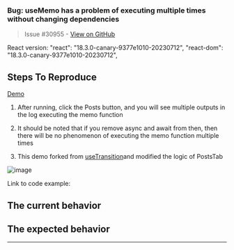 ### Bug: useMemo has a problem of executing  multiple times without changing dependencies

> Issue #30955 - [View on GitHub](https://github.com/facebook/react/issues/30955)

<!--
  Please provide a clear and concise description of what the bug is. Include
  screenshots if needed. Please test using the latest version of the relevant
  React packages to make sure your issue has not already been fixed.
-->

React version:
    "react": "18.3.0-canary-9377e1010-20230712",
    "react-dom": "18.3.0-canary-9377e1010-20230712",

## Steps To Reproduce
[Demo](https://codesandbox.io/p/sandbox/react-dev-forked-48kvw3?layout=%257B%2522sidebarPanel%2522%253A%2522EXPLORER%2522%252C%2522rootPanelGroup%2522%253A%257B%2522direction%2522%253A%2522horizontal%2522%252C%2522contentType%2522%253A%2522UNKNOWN%2522%252C%2522type%2522%253A%2522PANEL_GROUP%2522%252C%2522id%2522%253A%2522ROOT_LAYOUT%2522%252C%2522panels%2522%253A%255B%257B%2522type%2522%253A%2522PANEL_GROUP%2522%252C%2522contentType%2522%253A%2522UNKNOWN%2522%252C%2522direction%2522%253A%2522vertical%2522%252C%2522id%2522%253A%2522cm0yptg7a0006356miyz225ki%2522%252C%2522sizes%2522%253A%255B100%255D%252C%2522panels%2522%253A%255B%257B%2522type%2522%253A%2522PANEL_GROUP%2522%252C%2522contentType%2522%253A%2522EDITOR%2522%252C%2522direction%2522%253A%2522horizontal%2522%252C%2522id%2522%253A%2522EDITOR%2522%252C%2522panels%2522%253A%255B%257B%2522type%2522%253A%2522PANEL%2522%252C%2522contentType%2522%253A%2522EDITOR%2522%252C%2522id%2522%253A%2522cm0yptg7a0002356mynkuav8y%2522%257D%255D%257D%252C%257B%2522type%2522%253A%2522PANEL_GROUP%2522%252C%2522contentType%2522%253A%2522SHELLS%2522%252C%2522direction%2522%253A%2522horizontal%2522%252C%2522id%2522%253A%2522SHELLS%2522%252C%2522panels%2522%253A%255B%257B%2522type%2522%253A%2522PANEL%2522%252C%2522contentType%2522%253A%2522SHELLS%2522%252C%2522id%2522%253A%2522cm0yptg7a0003356meps87olz%2522%257D%255D%257D%255D%257D%252C%257B%2522type%2522%253A%2522PANEL_GROUP%2522%252C%2522contentType%2522%253A%2522DEVTOOLS%2522%252C%2522direction%2522%253A%2522vertical%2522%252C%2522id%2522%253A%2522DEVTOOLS%2522%252C%2522panels%2522%253A%255B%257B%2522type%2522%253A%2522PANEL%2522%252C%2522contentType%2522%253A%2522DEVTOOLS%2522%252C%2522id%2522%253A%2522cm0yptg7a0005356mc3mp4kdr%2522%257D%255D%257D%255D%252C%2522sizes%2522%253A%255B50%252C50%255D%257D%252C%2522tabbedPanels%2522%253A%257B%2522cm0yptg7a0002356mynkuav8y%2522%253A%257B%2522tabs%2522%253A%255B%257B%2522id%2522%253A%2522cm0yptg790001356mq1gbd58m%2522%252C%2522mode%2522%253A%2522permanent%2522%252C%2522type%2522%253A%2522FILE%2522%252C%2522filepath%2522%253A%2522%252Fsrc%252Findex.js%2522%252C%2522state%2522%253A%2522IDLE%2522%257D%255D%252C%2522id%2522%253A%2522cm0yptg7a0002356mynkuav8y%2522%252C%2522activeTabId%2522%253A%2522cm0yptg790001356mq1gbd58m%2522%257D%252C%2522cm0yptg7a0005356mc3mp4kdr%2522%253A%257B%2522id%2522%253A%2522cm0yptg7a0005356mc3mp4kdr%2522%252C%2522activeTabId%2522%253A%2522cm103o7yv0019356mbw9nl37y%2522%252C%2522tabs%2522%253A%255B%257B%2522id%2522%253A%2522cm0yptg7a0004356mopnriwu6%2522%252C%2522mode%2522%253A%2522permanent%2522%252C%2522type%2522%253A%2522UNASSIGNED_PORT%2522%252C%2522port%2522%253A0%257D%252C%257B%2522type%2522%253A%2522UNASSIGNED_PORT%2522%252C%2522port%2522%253A0%252C%2522id%2522%253A%2522cm103o7yv0019356mbw9nl37y%2522%252C%2522mode%2522%253A%2522permanent%2522%257D%255D%257D%252C%2522cm0yptg7a0003356meps87olz%2522%253A%257B%2522tabs%2522%253A%255B%255D%252C%2522id%2522%253A%2522cm0yptg7a0003356meps87olz%2522%257D%257D%252C%2522showDevtools%2522%253Atrue%252C%2522showShells%2522%253Afalse%252C%2522showSidebar%2522%253Atrue%252C%2522sidebarPanelSize%2522%253A15%257D)

1. After running, click the Posts button, and you will see multiple outputs in the log executing the memo function

2. It should be noted that if you remove async and await from then, then there will be no phenomenon of executing the memo function multiple times
3. This demo forked from [useTransition](https://react.dev/reference/react/useTransition )and modified the logic of PostsTab

![image](https://github.com/user-attachments/assets/0738bcfb-7fca-47eb-90bf-bbeb3bf0b4db)

<!--
  Your bug will get fixed much faster if we can run your code and it doesn't
  have dependencies other than React. Issues without reproduction steps or
  code examples may be immediately closed as not actionable.
-->

Link to code example:

<!--
  Please provide a CodeSandbox (https://codesandbox.io/s/new), a link to a
  repository on GitHub, or provide a minimal code example that reproduces the
  problem. You may provide a screenshot of the application if you think it is
  relevant to your bug report. Here are some tips for providing a minimal
  example: https://stackoverflow.com/help/mcve.
-->

## The current behavior


## The expected behavior


---

